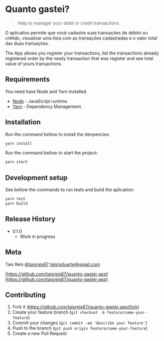 # Quanto gastei?
> Help to manager your debit or credit transactions.

O aplicativo permite que você cadastre suas transações de débito ou crétido, visualizar uma lista com as transações cadastradas e o valor total das duas transações.

The App allows you register your transactions, list the transactions already registered order by the newly transaction that was register and see total value of yours transactions.

## Requirements

You need have Node and Yarn installed.

* [Node](https://nodejs.org/en/) - JavaScript runtime.
* [Yarn](https://yarnpkg.com/en/) - Dependency Management.


## Installation

Run the command bellow to install the denpencies:

```sh
yarn install
```

Run the command bellow to start the project:

```sh
yarn start
```

## Development setup

See bellow the commands to run tests and build the aplication:

```sh
yarn test
yarn build
```

## Release History

* 0.1.0
    * Work in progress

## Meta

Tais Reis
[@taisreis67](https://twitter.com/taisreis67)
taisrsduarte@gmail.com

[https://github.com/taisreis67/quanto-gastei-app](https://github.com/taisreis67/quanto-gastei-app)

## Contributing

1. Fork it (<https://github.com/taisreis67/quanto-gastei-app/fork>)
2. Create your feature branch (`git checkout -b feature/name-your-feature`)
3. Commit your changes (`git commit -am 'Describe your feature'`)
4. Push to the branch (`git push origin feature/name-your-feature`)
5. Create a new Pull Request
